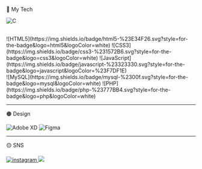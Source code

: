 <p>🔴 My Tech</p>

![C](https://img.shields.io/badge/c-%2300599C.svg?style=for-the-badge&logo=c&logoColor=white)
<!--![Java](https://img.shields.io/badge/java-%23ED8B00.svg?style=for-the-badge&logo=java&logoColor=white)-->
<!--![Python](https://img.shields.io/badge/python-3670A0?style=for-the-badge&logo=python&logoColor=ffdd54)-->
<br>
![HTML5](https://img.shields.io/badge/html5-%23E34F26.svg?style=for-the-badge&logo=html5&logoColor=white)
![CSS3](https://img.shields.io/badge/css3-%231572B6.svg?style=for-the-badge&logo=css3&logoColor=white)
![JavaScript](https://img.shields.io/badge/javascript-%23323330.svg?style=for-the-badge&logo=javascript&logoColor=%23F7DF1E)
<br>
![MySQL](https://img.shields.io/badge/mysql-%2300f.svg?style=for-the-badge&logo=mysql&logoColor=white)
<!--![Apache](https://img.shields.io/badge/apache-%23D42029.svg?style=for-the-badge&logo=apache&logoColor=white)-->
![PHP](https://img.shields.io/badge/php-%23777BB4.svg?style=for-the-badge&logo=php&logoColor=white)

<hr>

<p>🟠 Design</p>

![Adobe XD](https://img.shields.io/badge/Adobe%20XD-470137?style=for-the-badge&logo=Adobe%20XD&logoColor=#FF61F6)
![Figma](https://img.shields.io/badge/figma-%23F24E1E.svg?style=for-the-badge&logo=figma&logoColor=white)

<hr>

<p>🟡 SNS</p>

<a href="https://www.instagram.com/k99hyerin">
<img src="https://img.shields.io/badge/-Instagram-dd2a7b?style=for-the-badge&logo=instagram&logoColor=white&link=https://www.instagram.com/k99hyerin?"  alt="instagram" /> </a>
<a href="https://blog.naver.com/hyerin050909">
<img src="https://img.shields.io/badge/-naver blog-03C75A?style=for-the-badge&logo=naver&logoColor=white&link=https://blog.naver.com/hyerin050909?"/> </a>
